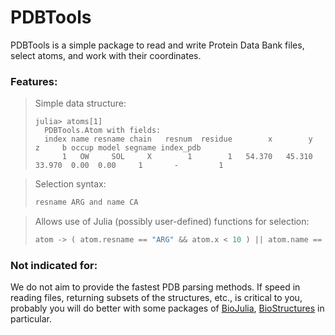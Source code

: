# PDBTools

PDBTools is a simple package to read and write Protein Data Bank files,
select atoms, and work with their coordinates.  

### Features:

> Simple data structure: 
> ```julia-repl
>julia> atoms[1]
>   PDBTools.Atom with fields:
>   index name resname chain   resnum  residue        x        y        z     b occup model segname index_pdb
>       1   OW     SOL     X        1        1   54.370   45.310   33.970  0.00  0.00     1       -         1
> ```

> Selection syntax:
> ```julia
> resname ARG and name CA
> ```

> Allows use of Julia (possibly user-defined) functions for selection:
> ```julia
> atom -> ( atom.resname == "ARG" && atom.x < 10 ) || atom.name == "N"
> ```

### Not indicated for:

We do not aim to provide the fastest PDB parsing methods. If
speed in reading files, returning subsets of the structures, etc., is
critical to you, probably you will do better with some packages of 
[BioJulia](https://github.com/BioJulia), 
[BioStructures](https://github.com/BioJulia/BioStructures.jl) in
particular.

